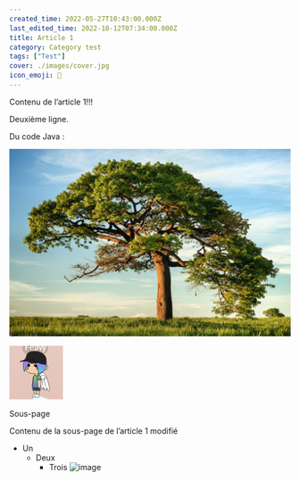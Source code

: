 ```yaml
---
created_time: 2022-05-27T10:43:00.000Z
last_edited_time: 2022-10-12T07:34:00.000Z
title: Article 1
category: Category test
tags: ["Test"]
cover: ./images/cover.jpg
icon_emoji: 👋
---
```

Contenu de l’article 1!!!

Deuxième ligne.

Du code Java :

![image](./images/1036b6c0-b507-45c8-bb0b-661a8c50dbf5.jpg)

![feavy](./images/abff5fb8-2182-489a-a542-dc340e0cc9bc.png "feavy")

Sous-page

Contenu de la sous-page de l’article 1 modifié

  * Un
    * Deux
      * Trois
![image](https://s3.us-west-2.amazonaws.com/secure.notion-static.com/ed24384a-afc0-4bcc-9905-afee56a3e285/___neko_commission_for_dreamer2329____by_kurama_chan_db3ul57-fullview_%281%29.png?X-Amz-Algorithm=AWS4-HMAC-SHA256&X-Amz-Content-Sha256=UNSIGNED-PAYLOAD&X-Amz-Credential=AKIAT73L2G45EIPT3X45%2F20221012%2Fus-west-2%2Fs3%2Faws4_request&X-Amz-Date=20221012T073436Z&X-Amz-Expires=3600&X-Amz-Signature=826ad1e2d8f5d8278ec86f42c8a0154fc4669eec31bf729c11181edcc7484d60&X-Amz-SignedHeaders=host&x-id=GetObject)


